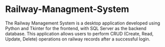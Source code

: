 # Railway-Managment-System
The Railway Management System is a desktop application developed using Python and Tkinter for the frontend, with SQL Server as the backend database. This application allows users to perform CRUD (Create, Read, Update, Delete) operations on railway records after a successful login.
